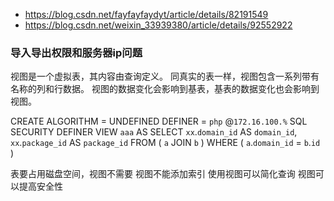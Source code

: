 - https://blog.csdn.net/fayfayfaydyt/article/details/82191549
- https://blog.csdn.net/weixin_33939380/article/details/92552922

### 导入导出权限和服务器ip问题

视图是一个虚拟表，其内容由查询定义。
同真实的表一样，视图包含一系列带有名称的列和行数据。
视图的数据变化会影响到基表，基表的数据变化也会影响到视图。

CREATE ALGORITHM = UNDEFINED DEFINER = `php` @`172.16.100.%` SQL SECURITY DEFINER VIEW `aaa` AS SELECT
`xx`.`domain_id` AS `domain_id`,
`xx`.`package_id` AS `package_id` 
FROM
	( `a` JOIN `b` ) 
WHERE
	( `a`.`domain_id` = `b`.`id` )
	
	
表要占用磁盘空间，视图不需要 
视图不能添加索引 
使用视图可以简化查询
视图可以提高安全性